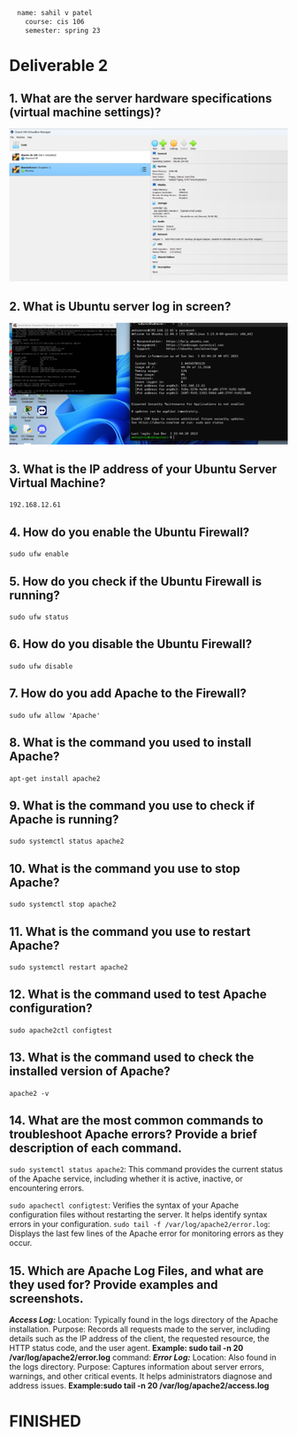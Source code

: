 ```
  name: sahil v patel
    course: cis 106
    semester: spring 23
```


# Deliverable 2

## 1. What are the server hardware specifications (virtual machine settings)? 
![Alt text](ss1.png)

## 2. What is Ubuntu server log in screen? 
![Alt text](ss2.png)

## 3. What is the IP address of your Ubuntu Server Virtual Machine?
`192.168.12.61`

## 4. How do you enable the Ubuntu Firewall?
`sudo ufw enable`

## 5. How do you check if the Ubuntu Firewall is running?
`sudo ufw status`

## 6. How do you disable the Ubuntu Firewall?
`sudo ufw disable`

## 7. How do you add Apache to the Firewall?
`sudo ufw allow 'Apache'`

## 8. What is the command you used to install Apache?
`apt-get install apache2`

## 9. What is the command you use to check if Apache is running?
`sudo systemctl status apache2`

## 10. What is the command you use to stop Apache?
`sudo systemctl stop apache2`

## 11. What is the command you use to restart Apache?
`sudo systemctl restart apache2`

## 12. What is the command used to test Apache configuration?
`sudo apache2ctl configtest`

## 13. What is the command used to check the installed version of Apache? 
`apache2 -v`

## 14. What are the most common commands to troubleshoot Apache errors? Provide a brief description of each command.
`sudo systemctl status apache2`: This command provides the current status of the Apache service, including whether it is active, inactive, or encountering errors.

`sudo apachectl configtest`: Verifies the syntax of your Apache configuration files without restarting the server. It helps identify syntax errors in your configuration.
`sudo tail -f /var/log/apache2/error.log`: Displays the last few lines of the Apache error for monitoring errors as they occur.

## 15. Which are Apache Log Files, and what are they used for? Provide examples and screenshots.
***Access Log:***
Location: Typically found in the logs directory of the Apache installation.
Purpose: Records all requests made to the server, including details such as the IP address of the client, the requested resource, the HTTP status code, and the user agent.
**Example: sudo tail -n 20 /var/log/apache2/error.log**
command:
***Error Log:***
Location: Also found in the logs directory.
Purpose: Captures information about server errors, warnings, and other critical events. It helps administrators diagnose and address issues.
**Example:sudo tail -n 20 /var/log/apache2/access.log**

# FINISHED